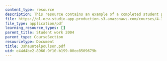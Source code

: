 ```yaml
---
content_type: resource
description: This resource contains an example of a completed student project.
file: https://ol-ocw-studio-app-production.s3.amazonaws.com/courses/4-301-introduction-to-the-visual-arts-spring-2007/e44d4be289609f10b19900ee8509679b_3shauntelpoulson.pdf
file_type: application/pdf
learning_resource_types: []
parent_title: Student work 2004
parent_type: CourseSection
resourcetype: Document
title: 3shauntelpoulson.pdf
uid: e44d4be2-8960-9f10-b199-00ee8509679b
---
```


